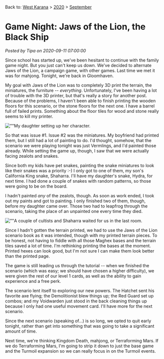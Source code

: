 Back to: [West Karana](/posts/westkarana.md) > [2020](/posts/2020/westkarana.md) > [September](./westkarana.md)
# Game Night: Jaws of the Lion, the Black Ship

*Posted by Tipa on 2020-09-11 07:00:00*


Since school has started up, we've been hesitant to continue with the family game night. But you just can't keep us down. We've decided to alternate Jaws of the Lion, a campaign game, with other games. Last time we met it was for mahjong. Tonight, we're back in Gloomhaven.



My goal with Jaws of the Lion was to completely 3D print the terrain, the miniatures, the furniture -- *everything*. Unfortunately, I've been having a lot of trouble with the 3D printer, but that's really a story for another post. Because of the problems, I haven't been able to finish printing the wooden floors for this scenario, or the stone floors for the next one. I have a barrel full of failed prints. Something about the floor tiles for wood and stone really seems to kill my printer.



![\"\"](\"https://chasingdings.com/wp-content/uploads/2020/09/1-IMG_1907-1024x1024.jpg\")My daughter setting up her character.

So that was issue #1. Issue #2 was the miniatures. My boyfriend had printed them, but I still had a lot of painting to do. I'd thought, somehow, that the scenario we were playing tonight was just Vermlings, and I'd painted those already. While setting the game up, though, I saw that we were actually facing zealots and snakes.



Since both my kids have pet snakes, painting the snake miniatures to look like their snakes was a priority :-) I only got to one of them, my son's California King snake, Shaharra. I'll have my daughter's snake, Hydra, for next time. I had done a couple of snakes with random patterns, so those were going to be on the board.



I hadn't painted *any* of the zealots, though. As soon as work ended, I took out my paints and got to painting. I only finished two of them, though, before my daughter came over. Those two had to leapfrog through the scenario, taking the place of an unpainted one every time they died.



![\"\"](\"https://chasingdings.com/wp-content/uploads/2020/09/1-IMG_1909.jpg\")A couple of cultists and Shaharra waited for us in the last room.

Since I hadn't gotten the terrain printed, we had to use the Jaws of the Lion scenario book as it was intended, though with my printed terrain pieces. To be honest, not having to fiddle with all those Maghex bases and the terrain tiles saved a lot of time. I'm rethinking printing the bases at the moment. Printed hexes can look good, but I'm not sure I can make them look better than the printed page.



The game is still leading us through the tutorial -- when we finished the scenario (which was easy; we should have chosen a higher difficulty), we were given the rest of our level 1 cards, as well as the ability to gain experience and a free perk.



The scenario lent itself to exploring our new powers. The Hatchet sent his favorite axe flying; the Demolitionist blew things up; the Red Guard set up combos; and my Voidwarden just stood in the back cleaning things up because I only had one useful movement card. I'll have more for the next scenario.



Since the next scenario (speaking of...) is so long, we opted to quit early tonight, rather than get into something that was going to take a significant amount of time.



Next time, we're thinking Kingdom Death, mahjong, or Terraforming Mars. If we do Terraforming Mars, I'm going to strip it down to just the base game and the Turmoil expansion so we can really focus in on the Turmoil events.






